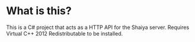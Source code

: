 # What is this?
This is a C# project that acts as a HTTP API for the Shaiya server. Requires Virtual C++ 2012 Redistributable to be installed.